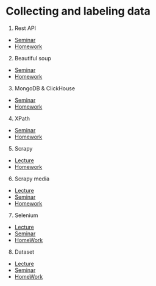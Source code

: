 # Collecting and labeling data

1. Rest API
- [Seminar](https://github.com/allseenn/api/tree/main/01.Seminar)
- [Homework](https://github.com/allseenn/api/tree/main/01.Tasks)

2. Beautiful soup
- [Seminar](https://github.com/allseenn/api/tree/main/02.Seminar)
- [Homework](https://github.com/allseenn/api/tree/main/02.Tasks)

3. MongoDB & ClickHouse
- [Seminar](https://github.com/allseenn/api/tree/main/03.Seminar)
- [Homework](https://github.com/allseenn/api/tree/main/03.Tasks)

4. XPath
- [Seminar](https://github.com/allseenn/api/tree/main/04.Seminar)
- [Homework](https://github.com/allseenn/api/tree/main/04.Tasks)

5. Scrapy
- [Lecture](https://github.com/allseenn/api/tree/main/05.Lecture)
- [Homework](https://github.com/allseenn/api/tree/main/05.Tasks)

6. Scrapy media
- [Lecture](https://github.com/allseenn/api/tree/main/06.Lecture)
- [Seminar](https://github.com/allseenn/api/tree/main/06.Seminar)
- [Homework](https://github.com/allseenn/api/tree/main/06.Tasks)

7. Selenium
- [Lecture](https://github.com/allseenn/api/tree/main/07.Lecture)
- [Seminar](https://github.com/allseenn/api/tree/main/07.Seminar)
- [HomeWork](https://github.com/allseenn/api/tree/main/07.Tasks)

8. Dataset
- [Lecture](https://github.com/allseenn/api/tree/main/08.Lecture)
- [Seminar](https://github.com/allseenn/api/tree/main/08.Seminar)
- [HomeWork](https://github.com/allseenn/api/tree/main/08.Tasks)
